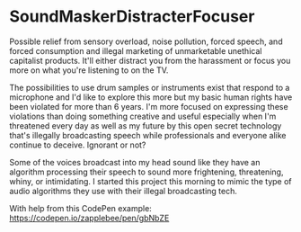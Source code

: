 # SoundMaskerDistracterFocuser
Possible relief from sensory overload, noise pollution, forced speech, and forced consumption and illegal marketing of unmarketable unethical capitalist products. It'll either distract you from the harassment or focus you more on what you're listening to on the TV. 

The possibilities to use drum samples or instruments exist that respond to a microphone and I'd like to explore this more but my basic human rights have been violated for more than 6 years. I'm more focused on expressing these violations than doing something creative and useful especially when I'm threatened every day as well as my future by this open secret technology that's illegally broadcasting speech while professionals and everyone alike continue to deceive. Ignorant or not?

Some of the voices broadcast into my head sound like they have an algorithm processing their speech to sound more frightening, threatening, whiny, or intimidating. I started this project this morning to mimic the type of audio algorithms they use with their illegal broadcasting tech.

With help from this CodePen example: https://codepen.io/zapplebee/pen/gbNbZE

